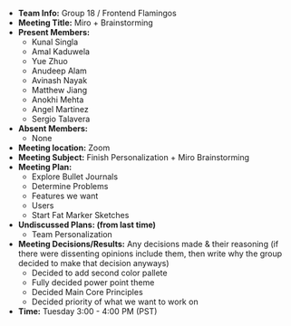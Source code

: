 * **Team Info:** Group 18 / Frontend Flamingos
* **Meeting Title:** Miro + Brainstorming
* **Present Members:**
  - Kunal Singla
  - Amal Kaduwela
  - Yue Zhuo
  - Anudeep Alam
  - Avinash Nayak
  - Matthew Jiang
  - Anokhi Mehta
  - Angel Martinez
  - Sergio Talavera
* **Absent Members:**
  - None
* **Meeting location:** Zoom
* **Meeting Subject:** Finish Personalization + Miro Brainstorming
* **Meeting Plan:**
  - Explore Bullet Journals
  - Determine Problems
  - Features we want
  - Users
  - Start Fat Marker Sketches
* **Undiscussed Plans: (from last time)**
  - Team Personalization
* **Meeting Decisions/Results:** Any decisions made & their reasoning (if there were dissenting opinions include them, then write why the group decided to make that decision anyways)
  - Decided to add second color pallete
  - Fully decided power point theme
  - Decided Main Core Principles
  - Decided priority of what we want to work on 
* **Time:** Tuesday 3:00 - 4:00 PM (PST)